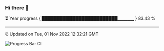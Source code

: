 ### Hi there 👋

⏳ Year progress { █████████████████████████▁▁▁▁▁ } 83.43 %

---

⏰ Updated on Tue, 01 Nov 2022 12:32:21 GMT

![Progress Bar CI](https://github.com/liununu/liununu/workflows/Progress%20Bar%20CI/badge.svg)
